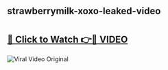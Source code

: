 ## strawberrymilk-xoxo-leaked-video 

# <h2><a href="http://freeplayer.one?title=strawberrymilk-xoxo-leaked-video&ref=21J">🔗 Click to Watch 👉🔴 VIDEO</a></h2>

<a href="http://freeplayer.one?title=strawberrymilk-xoxo-leaked-video&ref=21J" rel="nofollow" data-target="animated-image.originalLink"><img src="https://i.ibb.co.com/xMMVF88/686577567.gif" alt="Viral Video Original" style="max-width: 100%; display: inline-block;" data-target="animated-image.originalImage"></a>


